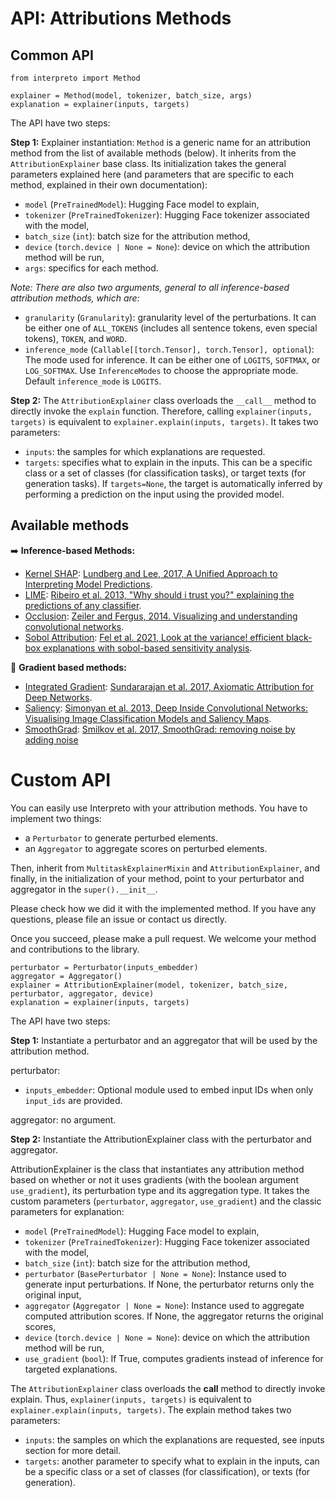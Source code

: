 # API: Attributions Methods

## Common API

```
from interpreto import Method

explainer = Method(model, tokenizer, batch_size, args)
explanation = explainer(inputs, targets)
```

The API have two steps:

**Step 1:** Explainer instantiation: `Method` is a generic name for an attribution method from the list of available methods (below). It inherits from the `AttributionExplainer` base class. Its initialization takes the general parameters explained here (and parameters that are specific to each method, explained in their own documentation):

- `model` (`PreTrainedModel`): Hugging Face model to explain,
- `tokenizer` (`PreTrainedTokenizer`): Hugging Face tokenizer associated with the model,
- `batch_size` (`int`): batch size for the attribution method,
- `device` (`torch.device | None = None`): device on which the attribution method will be run,
- `args`: specifics for each method.

*Note: There are also two arguments, general to all inference-based attribution methods, which are:*

- `granularity` (`Granularity`): granularity level of the perturbations. It can be either one of `ALL_TOKENS` (includes all sentence tokens, even special tokens), `TOKEN`, and `WORD`.
- `inference_mode` (`Callable[[torch.Tensor], torch.Tensor], optional`): The mode used for inference. It can be either one of `LOGITS`, `SOFTMAX`, or `LOG_SOFTMAX`. Use `InferenceModes` to choose the appropriate mode. Default `inference_mode` is `LOGITS`.


**Step 2:** The `AttributionExplainer` class overloads the `__call__` method to directly invoke the `explain` function. Therefore, calling `explainer(inputs, targets)` is equivalent to `explainer.explain(inputs, targets)`. It takes two parameters:

- `inputs`: the samples for which explanations are requested.
- `targets`: specifies what to explain in the inputs. This can be a specific class or a set of classes (for classification tasks), or target texts (for generation tasks). If `targets=None`, the target is automatically inferred by performing a prediction on the input using the provided model.


## Available methods

➡️ **Inference-based Methods:**

- [Kernel SHAP](./methods/kernelshap.md): [Lundberg and Lee, 2017, A Unified Approach to Interpreting Model Predictions](https://arxiv.org/abs/1705.07874).
- [LIME](./methods/lime.md): [Ribeiro et al. 2013, "Why should i trust you?" explaining the predictions of any classifier](https://dl.acm.org/doi/abs/10.1145/2939672.2939778).
- [Occlusion](./methods/occlusion.md): [Zeiler and Fergus, 2014. Visualizing and understanding convolutional networks](https://link.springer.com/chapter/10.1007/978-3-319-10590-1_53).
- [Sobol Attribution](./methods/sobol.md): [Fel et al. 2021, Look at the variance! efficient black-box explanations with sobol-based sensitivity analysis](https://proceedings.neurips.cc/paper/2021/hash/da94cbeff56cfda50785df477941308b-Abstract.html).

🔁 **Gradient based methods:**

- [Integrated Gradient](./methods/integrated_gradients.md): [Sundararajan et al. 2017, Axiomatic Attribution for Deep Networks](http://proceedings.mlr.press/v70/sundararajan17a.html).
- [Saliency](./methods/saliency.md): [Simonyan et al. 2013, Deep Inside Convolutional Networks: Visualising Image Classification Models and Saliency Maps](https://arxiv.org/abs/1312.6034).
- [SmoothGrad](./methods/smoothgrad.md): [Smilkov et al. 2017, SmoothGrad: removing noise by adding noise](https://arxiv.org/abs/1706.03825)

# Custom API

You can easily use Interpreto with your attribution methods. You have to implement two things:

- a `Perturbator` to generate perturbed elements.
- an `Aggregator` to aggregate scores on perturbed elements.

Then, inherit from `MultitaskExplainerMixin` and `AttributionExplainer`, and finally, in the initialization of your method, point to your perturbator and aggregator in the `super().__init__`.

Please check how we did it with the implemented method. If you have any questions, please file an issue or contact us directly.

Once you succeed, please make a pull request. We welcome your method and contributions to the library.


```
perturbator = Perturbator(inputs_embedder)
aggregator = Aggregator()
explainer = AttributionExplainer(model, tokenizer, batch_size, perturbator, aggregator, device)
explanation = explainer(inputs, targets)
```

The API have two steps:

**Step 1:**
Instantiate a perturbator and an aggregator that will be used by the attribution method.

perturbator:

- `inputs_embedder`: Optional module used to embed input IDs when only ``input_ids`` are provided.

aggregator: no argument.


**Step 2:**
Instantiate the AttributionExplainer class with the perturbator and aggregator.

AttributionExplainer is the class that instantiates any attribution method based on whether or not it uses gradients (with the boolean argument `use_gradient`), its perturbation type and its aggregation type. It takes the custom parameters (`perturbator`, `aggregator`, `use_gradient`) and the classic parameters for explanation:

- `model` (`PreTrainedModel`): Hugging Face model to explain,
- `tokenizer` (`PreTrainedTokenizer`): Hugging Face tokenizer associated with the model,
- `batch_size` (`int`): batch size for the attribution method,
- `perturbator` (`BasePerturbator | None = None`): Instance used to generate input perturbations. If None, the perturbator returns only the original input,
- `aggregator` (`Aggregator | None = None`): Instance used to aggregate computed attribution scores. If None, the aggregator returns the original scores,
- `device` (`torch.device | None = None`): device on which the attribution method will be run,
- `use_gradient` (`bool`): If True, computes gradients instead of inference for targeted explanations.



The `AttributionExplainer` class overloads the __call__ method to directly invoke explain. Thus, `explainer(inputs, targets)` is equivalent to `explainer.explain(inputs, targets)`. The explain method takes two parameters:

  - `inputs`: the samples on which the explanations are requested, see inputs section for more detail.
  - `targets`: another parameter to specify what to explain in the inputs, can be a specific class or a set of classes (for classification), or texts (for generation).
